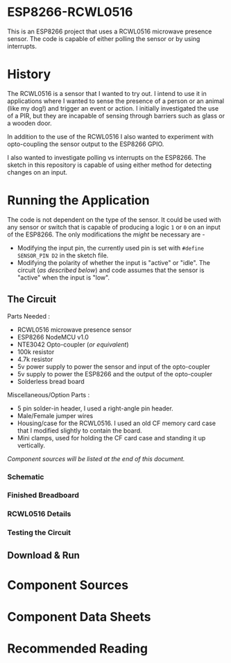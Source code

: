 # ESP8266-RCWL0516

This is an ESP8266 project that uses a RCWL0516 microwave presence sensor. The code is capable of either polling the sensor or by using interrupts.

# History

The RCWL0516 is a sensor that I wanted to try out. I intend to use it in applications where I wanted to sense the presence of a person or an animal (like my dog!) and trigger an event or action. I initially investigated the use of a PIR, but they are incapable of sensing through barriers such as glass or a wooden door.

In addition to the use of the RCWL0516 I also wanted to experiment with opto-coupling the sensor output to the ESP8266 GPIO.

I also wanted to investigate polling vs interrupts on the ESP8266. The sketch in this repository is capable of using either method for detecting changes on an input.

# Running the Application

The code is not dependent on the type of the sensor. It could be used with any sensor or switch that is capable of producing a logic `1` or `0` on an input of the ESP8266. The only modifications the *might* be necessary are - 

* Modifying the input pin, the currently used pin is set with `#define SENSOR_PIN D2` in the sketch file.
* Modifying the polarity of whether the input is "active" or "idle". The circuit (*as described below*) and code assumes that the sensor is "active" when the input is "low".

## The Circuit

Parts Needed :

* RCWL0516 microwave presence sensor
* ESP8266 NodeMCU v1.0
* NTE3042 Opto-coupler (*or equivalent*)
* 100k resistor
* 4.7k resistor
* 5v power supply to power the sensor and input of the opto-coupler
* 5v supply to power the ESP8266 and the output of the opto-coupler
* Solderless bread board

Miscellaneous/Option Parts :

* 5 pin solder-in header, I used a right-angle pin header.
* Male/Female jumper wires
* Housing/case for the RCWL0516. I used an old CF memory card case that I modified slightly to contain the board.
* Mini clamps, used for holding the CF card case and standing it up vertically.

*Component sources will be listed at the end of this document.*

### Schematic

### Finished Breadboard

### RCWL0516 Details

### Testing the Circuit

## Download & Run



# Component Sources

# Component Data Sheets

# Recommended Reading
